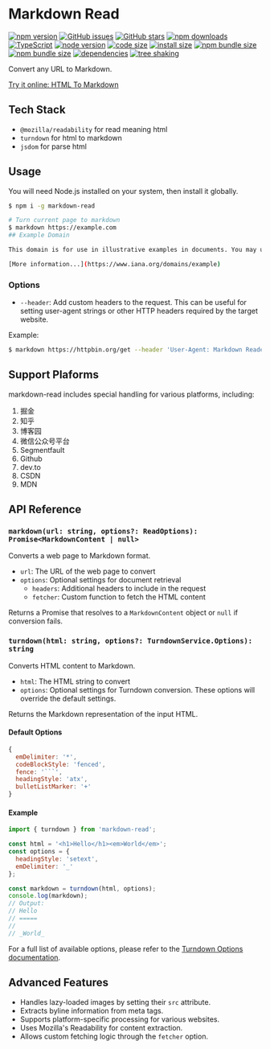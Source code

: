 # Markdown Read

[![npm version](https://img.shields.io/npm/v/markdown-read.svg)](https://www.npmjs.com/package/markdown-read)
[![GitHub issues](https://img.shields.io/github/issues/shfshanyue/markdown-read.svg)](https://github.com/shfshanyue/markdown-read/issues)
[![GitHub stars](https://img.shields.io/github/stars/shfshanyue/markdown-read.svg)](https://github.com/shfshanyue/markdown-read/stargazers)
[![npm downloads](https://img.shields.io/npm/dm/markdown-read.svg)](https://www.npmjs.com/package/markdown-read)
[![TypeScript](https://img.shields.io/npm/types/markdown-read.svg)](https://www.npmjs.com/package/markdown-read)
[![node version](https://img.shields.io/node/v/markdown-read.svg)](https://www.npmjs.com/package/markdown-read)
[![code size](https://img.shields.io/github/languages/code-size/shfshanyue/markdown-read.svg)](https://github.com/shfshanyue/markdown-read)
[![install size](https://packagephobia.now.sh/badge?p=markdown-read)](https://packagephobia.now.sh/result?p=markdown-read)
[![npm bundle size](https://img.shields.io/bundlephobia/min/markdown-read.svg)](https://bundlephobia.com/result?p=markdown-read)
[![npm bundle size](https://img.shields.io/bundlephobia/minzip/markdown-read.svg)](https://bundlephobia.com/result?p=markdown-read)
[![dependencies](https://img.shields.io/badge/dependencies-2-brightgreen.svg)](https://github.com/shfshanyue/markdown-read/blob/master/package.json)
[![tree shaking](https://badgen.net/bundlephobia/tree-shaking/markdown-read)](https://bundlephobia.com/result?p=markdown-read)

Convert any URL to Markdown.

[Try it online: HTML To Markdown](https://devtool.tech/html-md)

## Tech Stack

+ `@mozilla/readability` for read meaning html
+ `turndown` for html to markdown
+ `jsdom` for parse html

## Usage

You will need Node.js installed on your system, then install it globally.

``` bash
$ npm i -g markdown-read

# Turn current page to markdown
$ markdown https://example.com
## Example Domain

This domain is for use in illustrative examples in documents. You may use this domain in literature without prior coordination or asking for permission.

[More information...](https://www.iana.org/domains/example)
```

### Options

- `--header`: Add custom headers to the request. This can be useful for setting user-agent strings or other HTTP headers required by the target website.

Example:

``` bash
$ markdown https://httpbin.org/get --header 'User-Agent: Markdown Reader'
```

## Support Plaforms

markdown-read includes special handling for various platforms, including:

1. 掘金
1. 知乎
1. 博客园
1. 微信公众号平台
1. Segmentfault
1. Github
1. dev.to
1. CSDN
1. MDN


## API Reference

### `markdown(url: string, options?: ReadOptions): Promise<MarkdownContent | null>`

Converts a web page to Markdown format.

- `url`: The URL of the web page to convert
- `options`: Optional settings for document retrieval
  - `headers`: Additional headers to include in the request
  - `fetcher`: Custom function to fetch the HTML content

Returns a Promise that resolves to a `MarkdownContent` object or `null` if conversion fails.

### `turndown(html: string, options?: TurndownService.Options): string`

Converts HTML content to Markdown.

- `html`: The HTML string to convert
- `options`: Optional settings for Turndown conversion. These options will override the default settings.

Returns the Markdown representation of the input HTML.

#### Default Options

```javascript
{
  emDelimiter: '*',
  codeBlockStyle: 'fenced',
  fence: '```',
  headingStyle: 'atx',
  bulletListMarker: '+'
}
```

#### Example

```javascript
import { turndown } from 'markdown-read';

const html = '<h1>Hello</h1><em>World</em>';
const options = {
  headingStyle: 'setext',
  emDelimiter: '_'
};

const markdown = turndown(html, options);
console.log(markdown);
// Output:
// Hello
// =====
//
// _World_
```

For a full list of available options, please refer to the [Turndown Options documentation](https://github.com/mixmark-io/turndown#options).

## Advanced Features

- Handles lazy-loaded images by setting their `src` attribute.
- Extracts byline information from meta tags.
- Supports platform-specific processing for various websites.
- Uses Mozilla's Readability for content extraction.
- Allows custom fetching logic through the `fetcher` option.
